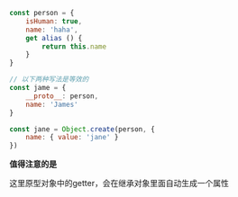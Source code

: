 
```js
const person = {
	isHuman: true,
	name: 'haha',
	get alias () {
		return this.name
	}
}

// 以下两种写法是等效的
const jame = {
	__proto__: person,
	name: 'James'
}

const jane = Object.create(person, {
	name: { value: 'jane' }
})
```

**值得注意的是**

这里原型对象中的getter，会在继承对象里面自动生成一个属性